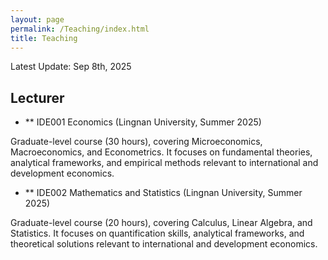 ```yaml
---
layout: page
permalink: /Teaching/index.html
title: Teaching
---
```


Latest Update: Sep 8th, 2025&nbsp;

## Lecturer

- ** IDE001 Economics (Lingnan University, Summer 2025)

Graduate-level course (30 hours), covering Microeconomics, Macroeconomics, and Econometrics. It focuses on fundamental theories, analytical frameworks, and empirical methods relevant to international and development economics.

- ** IDE002 Mathematics and Statistics (Lingnan University, Summer 2025)

Graduate-level course (20 hours), covering Calculus, Linear Algebra, and Statistics. It focuses on quantification skills, analytical frameworks, and theoretical solutions relevant to international and development economics.

  <br>


